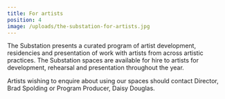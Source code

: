 ```yaml
---
title: For artists
position: 4
image: /uploads/the-substation-for-artists.jpg
---
```


The Substation presents a curated program of artist development, residencies and presentation of work with artists from across artistic practices. The Substation spaces are available for hire to artists for development, rehearsal and presentation throughout the year.

Artists wishing to enquire about using our spaces should contact Director, Brad Spolding or Program Producer, Daisy Douglas.
